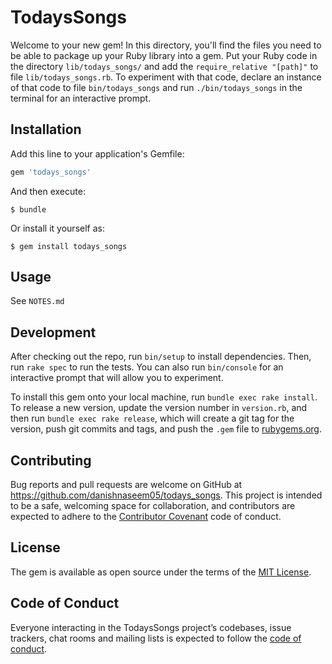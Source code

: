 # TodaysSongs

Welcome to your new gem! In this directory, you'll find the files you need to be able to package up your Ruby library into a gem. Put your Ruby code in the directory `lib/todays_songs/` and add the `require_relative "[path]"` to file `lib/todays_songs.rb`. To experiment with that code, declare an instance of that code to file `bin/todays_songs` and run `./bin/todays_songs` in the terminal for an interactive prompt.

## Installation

Add this line to your application's Gemfile:

```ruby
gem 'todays_songs'
```

And then execute:

    $ bundle

Or install it yourself as:

    $ gem install todays_songs

## Usage

See `NOTES.md`

## Development

After checking out the repo, run `bin/setup` to install dependencies. Then, run `rake spec` to run the tests. You can also run `bin/console` for an interactive prompt that will allow you to experiment.

To install this gem onto your local machine, run `bundle exec rake install`. To release a new version, update the version number in `version.rb`, and then run `bundle exec rake release`, which will create a git tag for the version, push git commits and tags, and push the `.gem` file to [rubygems.org](https://rubygems.org).

## Contributing

Bug reports and pull requests are welcome on GitHub at https://github.com/danishnaseem05/todays_songs. This project is intended to be a safe, welcoming space for collaboration, and contributors are expected to adhere to the [Contributor Covenant](http://contributor-covenant.org) code of conduct.

## License

The gem is available as open source under the terms of the [MIT License](https://opensource.org/licenses/MIT).

## Code of Conduct

Everyone interacting in the TodaysSongs project’s codebases, issue trackers, chat rooms and mailing lists is expected to follow the [code of conduct](https://github.com/danishnaseem05/todays_songs/blob/master/CODE_OF_CONDUCT.md).
